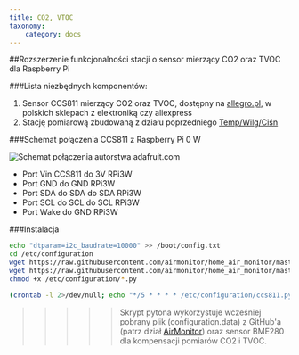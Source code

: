```yaml
---
title: CO2, VTOC
taxonomy:
    category: docs
---
```


##Rozszerzenie funkcjonalności stacji o sensor mierzący CO2 oraz TVOC dla Raspberry Pi

###Lista niezbędnych komponentów:
1. Sensor CCS811 mierzący CO2 oraz TVOC, dostępny na [allegro.pl](http://bit.ly/2kitahS), w polskich sklepach z elektroniką czy aliexpress
2. Stację pomiarową zbudowaną z działu poprzedniego [Temp/Wilg/Ciśn](http://lintech.hekko24.pl/intermediate)



###Schemat połączenia CCS811 z Raspberry Pi 0 W

![Schemat połączenia autorstwa adafruit.com](https://cdn-learn.adafruit.com/assets/assets/000/045/239/medium640/adafruit_products_CCS811_pi_bb.png)

+ Port Vin CCS811 do 3V RPi3W 
+ Port GND do GND RPi3W
+ Port SDA do SDA do SDA RPi3W
+ Port SCL do SCL do SCL RPi3W
+ Port Wake do GND RPi3W


###Instalacja

```bash
echo "dtparam=i2c_baudrate=10000" >> /boot/config.txt
cd /etc/configuration
wget https://raw.githubusercontent.com/airmonitor/home_air_monitor/master/CCS811_RPi.py
wget https://raw.githubusercontent.com/airmonitor/home_air_monitor/master/ccs811.py
chmod +x /etc/configuration/*.py

(crontab -l 2>/dev/null; echo "*/5 * * * * /etc/configuration/ccs811.py") | crontab -
```

>>>>>Skrypt pytona wykorzystuje wcześniej pobrany plik (configuration.data) z GitHub'a (patrz dział [AirMonitor](http://lintech.hekko24.pl/basics/installation)) oraz sensor BME280 dla kompensacji pomiarów CO2 i TVOC.
